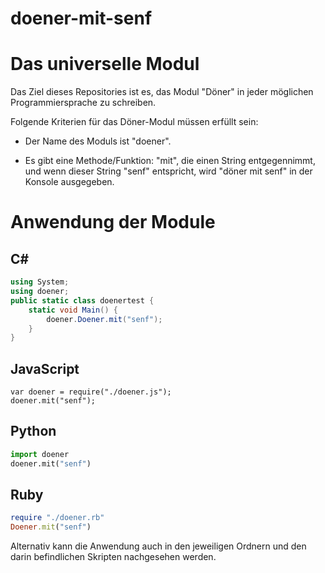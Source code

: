 # doener-mit-senf

# Das universelle Modul

Das Ziel dieses Repositories ist es, das Modul "Döner" in jeder möglichen Programmiersprache zu schreiben.

Folgende Kriterien für das Döner-Modul müssen erfüllt sein:

- Der Name des Moduls ist "doener".

- Es gibt eine Methode/Funktion: "mit", die einen String entgegennimmt, und wenn dieser String "senf" entspricht, wird "döner mit senf" in der Konsole ausgegeben.

# Anwendung der Module

## C#

```C#
using System;
using doener;
public static class doenertest {
	static void Main() {
		doener.Doener.mit("senf");
	}
}
```

## JavaScript

```JS
var doener = require("./doener.js");
doener.mit("senf");
```

## Python

```Python
import doener
doener.mit("senf")
```

## Ruby

```Ruby
require "./doener.rb"
Doener.mit("senf")
```

Alternativ kann die Anwendung auch in den jeweiligen Ordnern und den darin befindlichen Skripten nachgesehen werden.